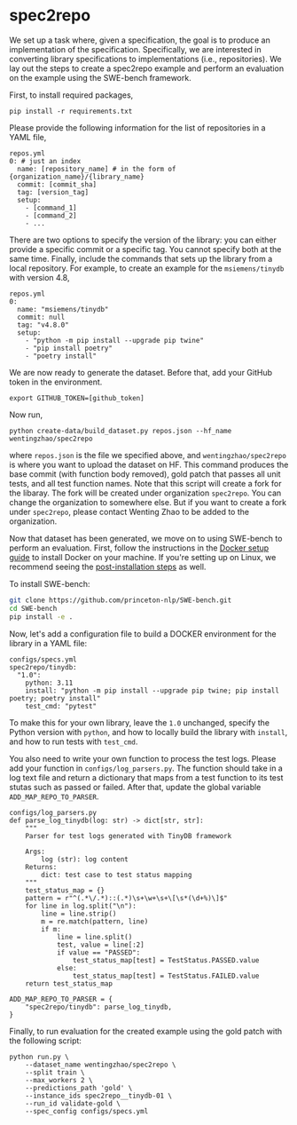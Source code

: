 # spec2repo

We set up a task where, given a specification, the goal is to produce an implementation of the specification.
Specifically, we are interested in converting library specifications to implementations (i.e., repositories).
We lay out the steps to create a spec2repo example and perform an evaluation on the example using the SWE-bench framework.

First, to install required packages,
```
pip install -r requirements.txt
```

Please provide the following information for the list of repositories in a YAML file,
```
repos.yml
0: # just an index
  name: [repository_name] # in the form of {organization_name}/{library_name}
  commit: [commit_sha]
  tag: [version_tag]
  setup:
    - [command_1]
    - [command_2]
    - ...
```
There are two options to specify the version of the library:
you can either provide a specific commit or a specific tag. You cannot specify both at the same time.
Finally, include the commands that sets up the library from a local repository.
For example, to create an example for the ``msiemens/tinydb`` with version 4.8, 
```
repos.yml
0:
  name: "msiemens/tinydb"
  commit: null
  tag: "v4.8.0"
  setup:
    - "python -m pip install --upgrade pip twine"
    - "pip install poetry"
    - "poetry install"
```

We are now ready to generate the dataset. Before that, add your GitHub token in the environment.
```
export GITHUB_TOKEN=[github_token]
```
Now run,
```
python create-data/build_dataset.py repos.json --hf_name wentingzhao/spec2repo
```
where ``repos.json`` is the file we specified above, and ``wentingzhao/spec2repo`` is where you want to upload the dataset on HF.
This command produces the base commit (with function body removed), gold patch that passes all unit tests, and all test function names.
Note that this script will create a fork for the libaray. The fork will be created under organization ``spec2repo``.
You can change the organization to somewhere else. But if you want to create a fork under ``spec2repo``, please contact Wenting Zhao to be added to the organization.

Now that dataset has been generated, we move on to using SWE-bench to perform an evaluation.
First, follow the instructions in the [Docker setup guide](https://docs.docker.com/engine/install/) to install Docker on your machine.
If you're setting up on Linux, we recommend seeing the [post-installation steps](https://docs.docker.com/engine/install/linux-postinstall/) as well.

To install SWE-bench:
```bash
git clone https://github.com/princeton-nlp/SWE-bench.git
cd SWE-bench
pip install -e .
```

Now, let's add a configuration file to build a DOCKER environment for the library in a YAML file:
```
configs/specs.yml
spec2repo/tinydb:
  "1.0":
    python: 3.11
    install: "python -m pip install --upgrade pip twine; pip install poetry; poetry install"
    test_cmd: "pytest"
```
To make this for your own library, leave the ``1.0`` unchanged, specify the Python version with ``python``, and how to locally build the library with ``install``, and how to run tests with ``test_cmd``.

You also need to write your own function to process the test logs. Please add your function in ``configs/log_parsers.py``. The function should take in a log text file and return a dictionary that maps from a test function to its test stutas such as passed or failed. After that, update the global variable ``ADD_MAP_REPO_TO_PARSER``.
```
configs/log_parsers.py
def parse_log_tinydb(log: str) -> dict[str, str]:
    """
    Parser for test logs generated with TinyDB framework

    Args:
        log (str): log content
    Returns:
        dict: test case to test status mapping
    """
    test_status_map = {}
    pattern = r"^(.*\/.*)::(.*)\s+\w+\s+\[\s*(\d+%)\]$"
    for line in log.split("\n"):
        line = line.strip()
        m = re.match(pattern, line)
        if m:
            line = line.split()
            test, value = line[:2]
            if value == "PASSED":
                test_status_map[test] = TestStatus.PASSED.value
            else:
                test_status_map[test] = TestStatus.FAILED.value
    return test_status_map

ADD_MAP_REPO_TO_PARSER = {
    "spec2repo/tinydb": parse_log_tinydb,
}
```

Finally, to run evaluation for the created example using the gold patch with the following script:
```
python run.py \
    --dataset_name wentingzhao/spec2repo \
    --split train \
    --max_workers 2 \
    --predictions_path 'gold' \
    --instance_ids spec2repo__tinydb-01 \
    --run_id validate-gold \
    --spec_config configs/specs.yml
```
